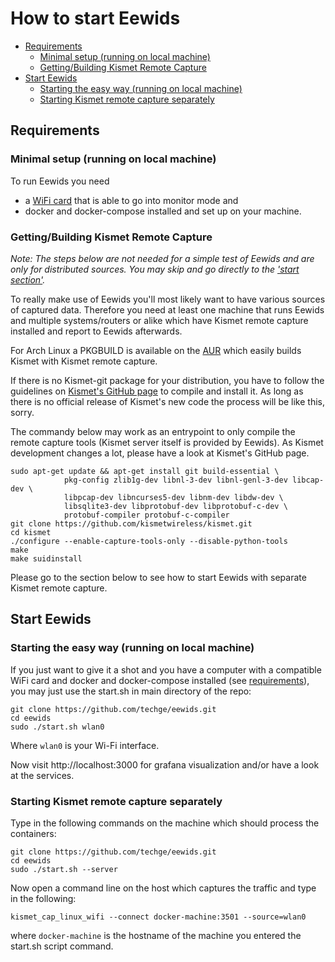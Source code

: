 # How to start Eewids

* [Requirements](#requirements)
  * [Minimal setup (running on local machine)](#minimal-setup-running-on-local-machine)
  * [Getting/Building Kismet Remote Capture](#gettingbuilding-kismet-remote-capture)
* [Start Eewids](#start-eewids)
  * [Starting the easy way (running on local machine)](#starting-the-easy-way-running-on-local-machine)
  * [Starting Kismet remote capture separately](#starting-kismet-remote-capture-separately)

## Requirements

### Minimal setup (running on local machine)

To run Eewids you need

* a [WiFi card](https://aircrack-ng.org/doku.php?id=compatible_cards) that is able to go into monitor mode and
* docker and docker-compose installed and set up on your machine.

### Getting/Building Kismet Remote Capture

*Note: The steps below are not needed for a simple test of Eewids and are only for distributed sources. You may skip and go directly to the ['start section'](#start-eewids).*

To really make use of Eewids you'll most likely want to have various sources of captured data. Therefore you need at least one machine that runs Eewids and multiple systems/routers or alike which have Kismet remote capture installed and report to Eewids afterwards.

For Arch Linux a PKGBUILD is available on the [AUR](https://aur.archlinux.org/packages/kismet-git/) which easily builds Kismet with Kismet remote capture.

If there is no Kismet-git package for your distribution, you have to follow the guidelines on [Kismet's GitHub page](https://github.com/kismetwireless/kismet/blob/master/README) to compile and install it. As long as there is no official release of Kismet's new code the process will be like this, sorry.

The commandy below may work as an entrypoint to only compile the remote capture tools (Kismet server itself is provided by Eewids). As Kismet development changes a lot, please have a look at Kismet's GitHub page.

```
sudo apt-get update && apt-get install git build-essential \
            pkg-config zlib1g-dev libnl-3-dev libnl-genl-3-dev libcap-dev \
            libpcap-dev libncurses5-dev libnm-dev libdw-dev \
            libsqlite3-dev libprotobuf-dev libprotobuf-c-dev \
            protobuf-compiler protobuf-c-compiler
git clone https://github.com/kismetwireless/kismet.git
cd kismet
./configure --enable-capture-tools-only --disable-python-tools
make
make suidinstall
```
Please go to the section below to see how to start Eewids with separate Kismet remote capture.

## Start Eewids

### Starting the easy way (running on local machine)

If you just want to give it a shot and you have a computer with a compatible WiFi card and docker and docker-compose installed (see [requirements](#requirements)), you may just use the start.sh in main directory of the repo: 

```
git clone https://github.com/techge/eewids.git
cd eewids
sudo ./start.sh wlan0
```
Where ```wlan0``` is your Wi-Fi interface.

Now visit http://localhost:3000 for grafana visualization and/or have a look at the services.

### Starting Kismet remote capture separately

Type in the following commands on the machine which should process the containers:

```
git clone https://github.com/techge/eewids.git
cd eewids
sudo ./start.sh --server
```

Now open a command line on the host which captures the traffic and type in the following:

```
kismet_cap_linux_wifi --connect docker-machine:3501 --source=wlan0
``` 
where `docker-machine` is the hostname of the machine you entered the start.sh script command.

